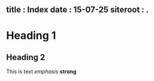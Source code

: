 title : Index
date : 15-07-25
siteroot : .
---
# Heading 1
## Heading 2
This is text *emphasis* **strong**
